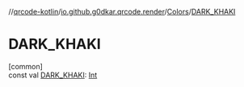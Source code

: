 //[qrcode-kotlin](../../../index.md)/[io.github.g0dkar.qrcode.render](../index.md)/[Colors](index.md)/[DARK_KHAKI](-d-a-r-k_-k-h-a-k-i.md)

# DARK_KHAKI

[common]\
const val [DARK_KHAKI](-d-a-r-k_-k-h-a-k-i.md): [Int](https://kotlinlang.org/api/latest/jvm/stdlib/kotlin/-int/index.html)
